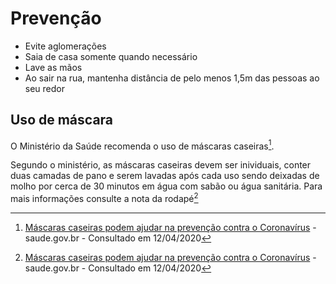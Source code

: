 # Prevenção

- Evite aglomerações
- Saia de casa somente quando necessário
- Lave as mãos
- Ao sair na rua, mantenha distância de pelo menos 1,5m das pessoas ao seu redor

## Uso de máscara

O Ministério da Saúde recomenda o uso de máscaras caseiras[^minsaude-mascaras].

Segundo o ministério, as máscaras caseiras devem ser inividuais, conter duas camadas de pano e serem lavadas após cada uso sendo deixadas de molho por cerca de 30 minutos em água com sabão ou água sanitária.
Para mais informações consulte a nota da rodapé[^minsaude-mascaras]

  [^minsaude-mascaras]: [Máscaras caseiras podem ajudar na prevenção contra o Coronavírus](https://www.saude.gov.br/noticias/agencia-saude/46645-mascaras-caseiras-podem-ajudar-na-prevencao-contra-o-coronavirus) - saude.gov.br - Consultado em 12/04/2020